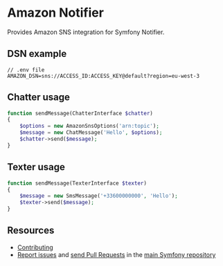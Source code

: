 Amazon Notifier
=============

Provides Amazon SNS integration for Symfony Notifier.

DSN example
-----------

```
// .env file
AMAZON_DSN=sns://ACCESS_ID:ACCESS_KEY@default?region=eu-west-3
```

Chatter usage
-----------
```php
function sendMessage(ChatterInterface $chatter)
{
    $options = new AmazonSnsOptions('arn:topic');
    $message = new ChatMessage('Hello', $options);
    $chatter->send($message);
}
```

Texter usage
-----------
```php
function sendMessage(TexterInterface $texter)
{
    $message = new SmsMessage('+33600000000', 'Hello');
    $texter->send($message);
}
```

Resources
---------

  * [Contributing](https://symfony.com/doc/current/contributing/index.html)
  * [Report issues](https://github.com/symfony/symfony/issues) and
    [send Pull Requests](https://github.com/symfony/symfony/pulls)
    in the [main Symfony repository](https://github.com/symfony/symfony)
